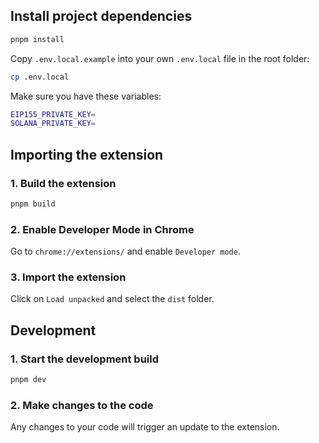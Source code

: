 ## Install project dependencies

```bash
pnpm install
```

Copy `.env.local.example` into your own `.env.local` file in the root folder:

```bash
cp .env.local
```

Make sure you have these variables:

```bash
EIP155_PRIVATE_KEY=
SOLANA_PRIVATE_KEY=
```

## Importing the extension

### 1. Build the extension

```bash
pnpm build
```

### 2. Enable Developer Mode in Chrome

Go to `chrome://extensions/` and enable `Developer mode`.

### 3. Import the extension

Click on `Load unpacked` and select the `dist` folder.

## Development

### 1. Start the development build

```bash
pnpm dev
```

### 2. Make changes to the code

Any changes to your code will trigger an update to the extension.
